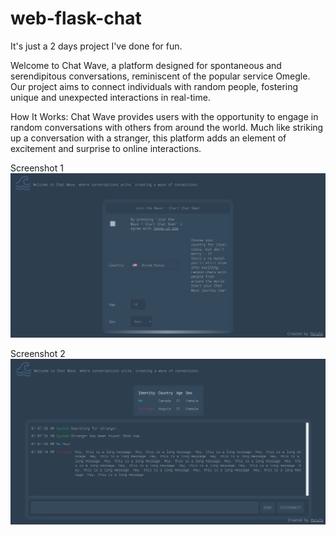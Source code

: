 # web-flask-chat

It's just a 2 days project I've done for fun.
 
Welcome to Chat Wave, a platform designed for spontaneous and serendipitous conversations, reminiscent of the popular service Omegle. Our project aims to connect individuals with random people, fostering unique and unexpected interactions in real-time.

How It Works:
Chat Wave provides users with the opportunity to engage in random conversations with others from around the world. Much like striking up a conversation with a stranger, this platform adds an element of excitement and surprise to online interactions.

Screenshot 1
![S1](s1.png)

Screenshot 2
![S2](s2.png)
